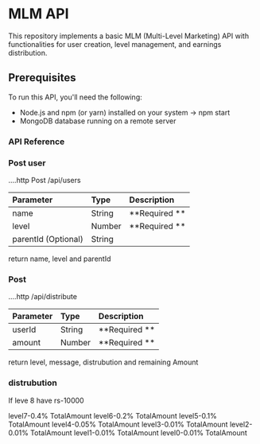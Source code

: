 # MLM API

This repository implements a basic MLM (Multi-Level Marketing) API with functionalities for user creation, level management, and earnings distribution.

## Prerequisites

To run this API, you'll need the following:

* Node.js and npm (or yarn) installed on your system -> npm start
* MongoDB database running on a remote server


### API Reference

### Post user
....http
Post /api/users

| Parameter          |   Type            |     Description   |
|:------------------ | :-----------------|:------------------|
|     name           | String            | **Required **     |
|     level          | Number            | **Required **     |
|parentId (Optional) | String            |                   |

return name, level and parentId

### Post 
....http
/api/distribute

| Parameter          |   Type            |     Description   |
|:------------------ | :-----------------|:------------------|
|     userId           | String          | **Required **     |
|     amount          | Number           | **Required **     |

return level,  message, distrubution and remaining Amount
### distrubution
If leve 8 have  rs-10000

level7-0.4% TotalAmount
level6-0.2% TotalAmount
level5-0.1% TotalAmount
level4-0.05% TotalAmount
level3-0.01% TotalAmount
level2-0.01% TotalAmount
level1-0.01% TotalAmount
level0-0.01% TotalAmount


